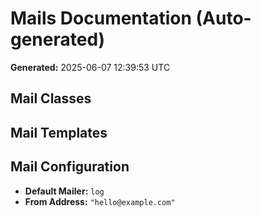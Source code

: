 # Mails Documentation (Auto-generated)

**Generated:** 2025-06-07 12:39:53 UTC

## Mail Classes

## Mail Templates

## Mail Configuration
- **Default Mailer:** `log`
- **From Address:** `"hello@example.com"`

